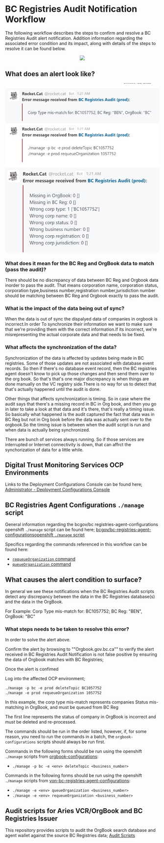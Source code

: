 # BC Registries Audit Notification Workflow

The following workflow describes the steps to confirm and resolve a BC Registries Audit alert notification. Addition information regarding the associated error condition and its impact, along with details of the steps to resolve it can be found below.

<p align="center">
  <img src="https://www.plantuml.com/plantuml/proxy?cache=no&src=https://raw.githubusercontent.com/bcgov/DITP-DevOps/main/docs/diagrams/bc-registries-audit-decision-tree.puml">
</p>

## What does an alert look like?

![BC-Registries-Audit-Notification](./images/bc-registries-audit-notification1.png)
![BC-Registries-Audit-Notification](./images/bc-registries-audit-notification.png)

### What does it mean for the BC Reg and OrgBook data to match (pass the audit)?

There should be no discrepancy of data between BC Reg and Orgbook data inorder to pass the audit. That means corporation name, corporation status, corporation type,business number,registration number,jurisdiction number should be matching between BC Reg and Orgbook exactly to pass the audit.


### What is the impact of the data being out of sync?

When the data is out of sync the dispalyed data of companies in orgbook is incorrect.In order To synchronize their information we want to make sure that we're providing them with  the correct information.If its incorrect, we're misrepresenting the actual corporate data and that needs to be fixed.


### What affects the synchronization of the data?

Synchronization of the data is affected by updates being made in BC registries. Some of those updates are not associated with database event records. So then if there's no database event record, then the BC registries agent doesn't know to pick up those changes and then send them over to the org book. So that's that's one major discrepancy is when things are done manually on the VC registry side.There is no way for us to detect that that's actually happened until the audit is done.

Other things that affects synchronization is timing. So in case where the audit says that there's a missing record in BC in Org book, and then you go in later to take a look at that data and it's there, that's really a timing issue. So basically what happened is the audit captured the fact that data was in BC Reg but not in Org book before the data was actually sent over to the orgbook.So the timing issue is between when the audit script is run and when data is actually being synchronized.

There are bunch of services always running. So if those services are interrupted or Internet connectivity is down, that can affrct the synchorization of data for a little while.

## Digital Trust Monitoring Services OCP Environments

Links to the Deployment Configurations Console can be found here; [Administrator - Deployment Configurations Console](./digital-trust-monitoring-services-environments)

## BC Registries Agent Configurations `./manage` script

General information regarding the bcgov/bc registries-agent-configurations openshift `./manage` script can be found here; [bcgov/bc-registries-agent-configurationsopenshift `./manage` script](./bc-registries-agent-configurations-manage-script.md)

Specifics regarding the commands referenced in this workflow can be found here:
- [`requeueOrganization` command](./bc-registries-agent-configurations-manage-script.md#requeueOrganization-command)
- [`queueOrganization` command](./bc-registries-agent-configurations-manage-script.md#queueOrganization-command)


## What causes the alert condition to surface?
In general we see these notifications when the BC Registries Audit scripts detect any discrepancy between the data in the BC Registries database(s) and the data in the OrgBook.

For Example: Corp Type mis-match for: BC1057752; BC Reg: "BEN", OrgBook: "BC"

### What steps needs to be taken to resolve this error?

In order to solve the alert above.

Confirm the alert by browsing to ""Orgbook.gov.bc.ca"" to verify 
the alert received in BC Registries Audit Notification is not false positive by ensuring the data of Orgbook matches with BC Registries;

Once the alert is confimed

Log into the affected OCP environment;


```
./manage -p bc -e prod deleteTopic BC1057752
./manage -e prod requeueOrganization 1057752
```

In this example, the corp type mis-match represents companies Status mis-matching in OrgBook, and must be queued from BC Reg

The first line represents the status of company in OrgBook is incorrect and must be deleted and re-processed.

The commands should be run in the order listed, however, if, for some reason, you need to run the commands in a batch, the `orgbook-configurations` scripts should always be run first.

Commands in the following forms should be run using the openshift `./manage` scripts from [orgbook-configurations](https://github.com/bcgov/orgbook-configurations):
- `./manage -p bc -e <env> deleteTopic <business_number>`

Commands in the following forms should be run using the openshift `./manage` scripts from [von-bc-registries-agent-configurations](https://github.com/bcgov/von-bc-registries-agent-configurations):
- `./manage -e <env> queueOrganization <business_number>`
- `./manage -e <env> requeueOrganization <business_number>`

## Audit scripts for Aries VCR/OrgBook and BC Registries Issuer

This repository provides scripts to audit the OrgBook search database and agent wallet against the source BC Registries data; [Audit Scripts](https://github.com/bcgov/von-bc-registries-audit/blob/main/README.md#understanding-the-output)
